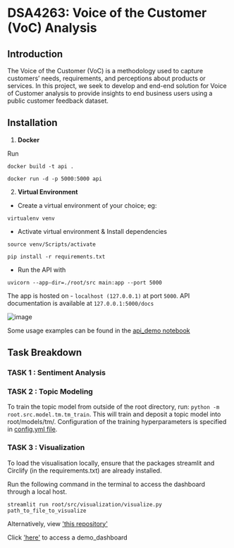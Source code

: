 # DSA4263: Voice of the Customer (VoC) Analysis

## Introduction

The Voice of the Customer (VoC) is a methodology used to capture customers’ needs, requirements, and perceptions about products or services. In this project, we seek to develop and end-end solution for Voice of Customer analysis to provide insights to end business users using a public customer feedback dataset.

## Installation

1. **Docker**

Run  

```
docker build -t api .
```  

```
docker run -d -p 5000:5000 api
```

2. **Virtual Environment**

- Create a virtual environment of your choice; eg:

```
virtualenv venv
```

- Activate virtual environment & Install dependencies

```
source venv/Scripts/activate
```

```
pip install -r requirements.txt
```

- Run the API with

```
uvicorn --app-dir=./root/src main:app --port 5000
```

The app is hosted on -
```localhost (127.0.0.1)``` at port ```5000```. API documentation is available at ```127.0.0.1:5000/docs```

![image](./root/src/assets/swagger.jpg)

Some usage examples can be found in the [api_demo notebook](https://https://github.com/nivii26/DSA4263-Voice-of-Customer-VOC-analysis/tree/main/root/ipynb/api_demo.ipynb)

## Task Breakdown

### TASK 1 : Sentiment Analysis

### TASK 2 : Topic Modeling

To train the topic model from outside of the root directory, run: ```python -m root.src.model.tm.tm_train```. This will train and deposit a topic model into root/models/tm/. Configuration of the training hyperparameters is specified in [config.yml file](https://https://github.com/nivii26/DSA4263-Voice-of-Customer-VOC-analysis/tree/main/root/src/model/tm/config.yml).

### TASK 3 : Visualization

To load the visualisation locally, ensure that the packages streamlit and Circlify (in the requirements.txt) are already installed.

Run the following command in the terminal to access the dashboard through a local host.

```
streamlit run root/src/visualization/visualize.py path_to_file_to_visualize
```

Alternatively, view ['this repository'](https://github.com/nivii26/VoC-streamlit-app)

Click ['here'](https://share.streamlit.io/app/nivii26-voc-streamlit-app-visualize-9xla2m/) to access a demo_dashboard
